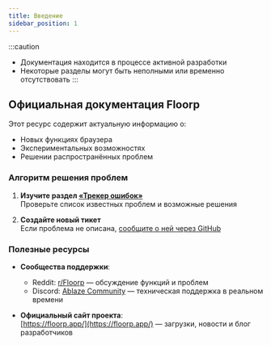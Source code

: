 ```yaml
---
title: Введение
sidebar_position: 1
---
```


:::caution
* Документация находится в процессе активной разработки
* Некоторые разделы могут быть неполными или временно отсутствовать
:::

## Официальная документация Floorp

Этот ресурс содержит актуальную информацию о:
- Новых функциях браузера
- Экспериментальных возможностях
- Решении распространённых проблем

### Алгоритм решения проблем

1. **Изучите раздел [«Трекер ошибок»](/docs/issue-tracker)**  
   Проверьте список известных проблем и возможные решения

2. **Создайте новый тикет**  
   Если проблема не описана, [сообщите о ней через GitHub](https://github.com/Floorp-Projects/Floorp/issues/new/choose)

### Полезные ресурсы

- **Сообщества поддержки**:
  * Reddit: [r/Floorp](https://www.reddit.com/r/Floorp/) — обсуждение функций и проблем
  * Discord: [Ablaze Community](https://aka.ablaze.one/discord) — техническая поддержка в реальном времени

- **Официальный сайт проекта**:  
  [https://floorp.app/](https://floorp.app/) — загрузки, новости и блог разработчиков